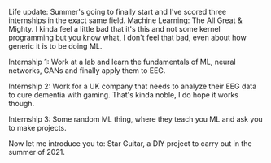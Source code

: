 Life update: Summer's going to finally start and I've scored three internships in the exact same field. Machine Learning: The All Great & Mighty. I kinda feel a little bad that it's this and not some kernel programming but you know what, I don't feel that bad, even about how generic it is to be doing ML.

Internship 1: Work at a lab and learn the fundamentals of ML, neural networks, GANs and finally apply them to EEG.

Internship 2: Work for a UK company that needs to analyze their EEG data to cure dementia with gaming. That's kinda noble, I do hope it works though.

Internship 3: Some random ML thing, where they teach you ML and ask you to make projects.

Now let me introduce you to: Star Guitar, a DIY project to carry out in the summer of 2021.
